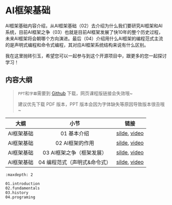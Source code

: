 <!--Copyright © ZOMI 适用于[License](https://github.com/chenzomi12/DeepLearningSystem)版权许可-->

# AI框架基础

AI框架基础内容介绍，从AI框架基础（02）去介绍为什么我们要研究AI框架和AI系统，目前AI框架之争（03）也就是目前AI框架发展了快10年的整个历史过程，未来AI框架将会朝哪个方向演进。最后（04）介绍用什么AI框架的编程范式主流的是声明式编程和命令式编程，其对应AI框架系统结构来说有什么区别。

我在这里抛砖引玉，希望您可以一起参与到这个开源项目中，跟更多的您一起探讨学习！

## 内容大纲

> `PPT`和`字幕`需要到 [Github](https://github.com/chenzomi12/DeepLearningSystem) 下载，网页课程版链接会失效哦~
>
> 建议优先下载 PDF 版本，PPT 版本会因为字体缺失等原因导致版本很丑哦~

| 大纲 | 小节 | 链接|
|:--:|:--:|:--:|
| AI框架基础 | 01 基本介绍| [silde](./01.introduction.pdf), [video](https://www.bilibili.com/video/BV1he4y1z7oD) |
| AI框架基础 | 02 AI框架的作用| [silde](./02.fundamentals.pdf), [video](https://www.bilibili.com/video/BV1fd4y1q7qk) |
| AI框架基础 | 03 AI框架之争（框架发展）| [silde](./03.history.pdf), [video](https://www.bilibili.com/video/BV1C8411x7Kn) |
| AI框架基础 | 04 编程范式（声明式&命令式） | [silde](./04.programing.pdf), [video](https://www.bilibili.com/video/BV1gR4y1o7WT) |

```toc
:maxdepth: 2

01.introduction
02.fundamentals
03.history
04.programing
```
